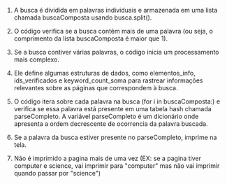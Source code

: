 1. A busca é dividida em palavras individuais e armazenada em uma lista chamada buscaComposta usando busca.split().

2. O código verifica se a busca contém mais de uma palavra (ou seja, o comprimento da lista buscaComposta é maior que 1).

3. Se a busca contiver várias palavras, o código inicia um processamento mais complexo.

4. Ele define algumas estruturas de dados, como elementos_info, ids_verificados e keyword_count_soma para rastrear informações relevantes sobre as páginas que correspondem à busca.

5. O código itera sobre cada palavra na busca (for i in buscaComposta:) e verifica se essa palavra está presente em uma tabela hash chamada parseCompleto. A variável parseCompleto  é um dicionário onde apresenta a ordem decrescente de ocorrencia da palavra buscada.

6. Se a palavra da busca estiver presente no parseCompleto, imprime na tela.

7. Não é imprimido a pagina mais de uma vez (EX: se a pagina tiver computer e science, vai imprimir para "computer" mas não vai imprimir quando passar por "science")
